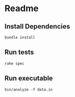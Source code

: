 # Readme
## Install Dependencies

	bundle install

## Run tests

	rake spec

## Run executable
	bin/analyze -f data.in



